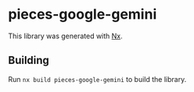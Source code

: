 # pieces-google-gemini

This library was generated with [Nx](https://nx.dev).

## Building

Run `nx build pieces-google-gemini` to build the library.
